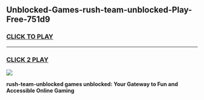 
## Unblocked-Games-rush-team-unblocked-Play-Free-751d9
<h3>
<a href="https://premium76.site?title=rush-team-unblocked&ref=20M">CLICK TO PLAY</a></h3>
<hr>

<h3>
<a href="https://premium76.site?title=rush-team-unblocked&ref=20M">CLICK 2 PLAY</a>
  
</h3>

<a href="https://premium76.site?title=rush-team-unblocked&ref=19M"><img src="https://clearcache.store/games.png"></a>


**rush-team-unblocked games unblocked: Your Gateway to Fun and Accessible Online Gaming**
